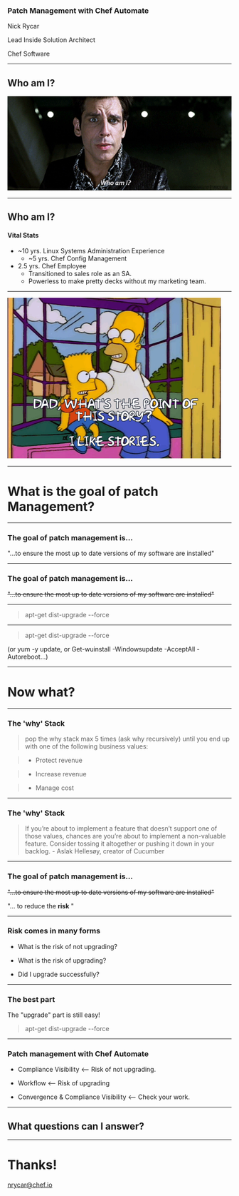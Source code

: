 ### Patch Management with Chef Automate

Nick Rycar

Lead Inside Solution Architect

Chef Software

---

## Who am I?

![Who Am I](whoami.gif)

---

## Who am I?

#### Vital Stats

* ~10 yrs. Linux Systems Administration Experience
  * ~5 yrs. Chef Config Management
* 2.5 yrs. Chef Employee
  * Transitioned to sales role as an SA.
  * Powerless to make pretty decks without my marketing team.

---

![I Like Stories](i_like_stories.gif)

---

# What is the goal of patch Management?

---

### The goal of patch management is...

"...to ensure the most up to date versions of my software are installed"

---


### The goal of patch management is...

~~"...to ensure the most up to date versions of my software are installed"~~

---

> apt-get dist-upgrade --force

---

> apt-get dist-upgrade --force

(or yum -y update, or Get-wuinstall -Windowsupdate -AcceptAll -Autoreboot...)

---

# Now what?

---

### The 'why' Stack

> pop the why stack max 5 times (ask why recursively)
> until you end up with one of the following business values:

> * Protect revenue

> * Increase revenue

> * Manage cost

---

### The 'why' Stack

>If you’re about to implement a feature that doesn’t support one of those values, chances are you’re about to implement a non-valuable feature. Consider tossing it altogether or pushing it down in your backlog.
- Aslak Hellesøy, creator of Cucumber

---

### The goal of patch management is...

~~"...to ensure the most up to date versions of my software are installed"~~

"... to reduce the **risk** "

---

### Risk comes in many forms

* What is the risk of not upgrading?

* What is the risk of upgrading?

* Did I upgrade successfully?

---

### The best part

The "upgrade" part is still easy!

> apt-get dist-upgrade --force

---

### Patch management with Chef Automate

* Compliance Visibility <-- Risk of not upgrading.

* Workflow <-- Risk of upgrading

* Convergence & Compliance Visibility <-- Check your work.

---

## What questions can I answer?

---

# Thanks!

nrycar@chef.io
